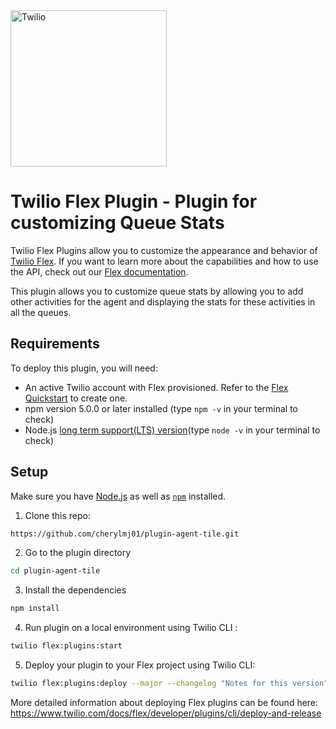 <a href="https://www.twilio.com">
<img src="https://static0.twilio.com/marketing/bundles/marketing/img/logos/wordmark-red.svg" alt="Twilio" width="250" />
</a>

# Twilio Flex Plugin - Plugin for customizing Queue Stats

Twilio Flex Plugins allow you to customize the appearance and behavior of [Twilio Flex](https://www.twilio.com/flex). If you want to learn more about the capabilities and how to use the API, check out our [Flex documentation](https://www.twilio.com/docs/flex).

This plugin allows you to customize queue stats by allowing you to add other activities for the agent and displaying the stats for these activities in all the queues.

<!-- Sample demo is provided below : -->

<!-- Any incoming task will be accepted as shown below :
![Plugin Demo](./readme-resources/auto-answer.gif) -->


## Requirements

To deploy this plugin, you will need:

- An active Twilio account with Flex provisioned. Refer to the [Flex Quickstart](https://www.twilio.com/docs/flex/quickstart/flex-basics#sign-up-for-or-sign-in-to-twilio-and-create-a-new-flex-project") to create one.
- npm version 5.0.0 or later installed (type `npm -v` in your terminal to check)
- Node.js [long term support(LTS) version](https://nodejs.org/en/about/releases/)(type `node -v` in your terminal to check)

## Setup

Make sure you have [Node.js](https://nodejs.org) as well as [`npm`](https://npmjs.com) installed.

1.  Clone this repo:

```bash
https://github.com/cherylmj01/plugin-agent-tile.git
```

2. Go to the plugin directory

```bash
cd plugin-agent-tile
```

3. Install the dependencies

```bash
npm install
```

4. Run plugin on a local environment using Twilio CLI :

```bash
twilio flex:plugins:start
```

5. Deploy your plugin to your Flex project using Twilio CLI:

```bash
twilio flex:plugins:deploy --major --changelog "Notes for this version" --description "Functionality of the plugin"
```

More detailed information about deploying Flex plugins can be found here: https://www.twilio.com/docs/flex/developer/plugins/cli/deploy-and-release
